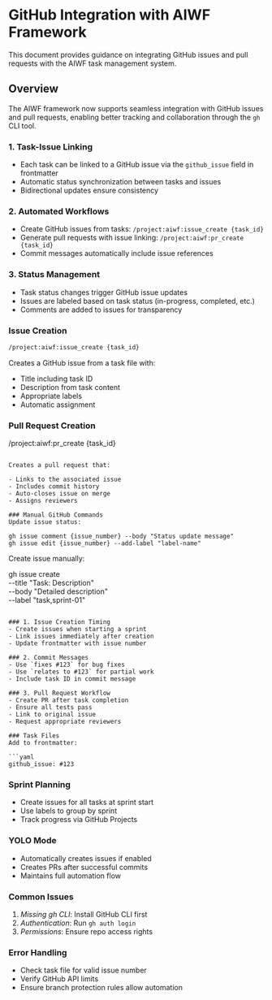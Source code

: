 # GitHub Integration with AIWF Framework
This document provides guidance on integrating GitHub issues and pull requests with the AIWF task management system.

## Overview
The AIWF framework now supports seamless integration with GitHub issues and pull requests, enabling better tracking and collaboration through the `gh` CLI tool.

### 1. Task-Issue Linking
- Each task can be linked to a GitHub issue via the `github_issue` field in frontmatter
- Automatic status synchronization between tasks and issues
- Bidirectional updates ensure consistency

### 2. Automated Workflows
- Create GitHub issues from tasks: `/project:aiwf:issue_create {task_id}`
- Generate pull requests with issue linking: `/project:aiwf:pr_create {task_id}`
- Commit messages automatically include issue references

### 3. Status Management
- Task status changes trigger GitHub issue updates
- Issues are labeled based on task status (in-progress, completed, etc.)
- Comments are added to issues for transparency

### Issue Creation
```bash
/project:aiwf:issue_create {task_id}
```

Creates a GitHub issue from a task file with:

- Title including task ID
- Description from task content
- Appropriate labels
- Automatic assignment

### Pull Request Creation
/project:aiwf:pr_create {task_id}
```

Creates a pull request that:

- Links to the associated issue
- Includes commit history
- Auto-closes issue on merge
- Assigns reviewers

### Manual GitHub Commands
Update issue status:

gh issue comment {issue_number} --body "Status update message"
gh issue edit {issue_number} --add-label "label-name"
```

Create issue manually:

gh issue create \
  --title "Task: Description" \
  --body "Detailed description" \
  --label "task,sprint-01"
```

### 1. Issue Creation Timing
- Create issues when starting a sprint
- Link issues immediately after creation
- Update frontmatter with issue number

### 2. Commit Messages
- Use `fixes #123` for bug fixes
- Use `relates to #123` for partial work
- Include task ID in commit message

### 3. Pull Request Workflow
- Create PR after task completion
- Ensure all tests pass
- Link to original issue
- Request appropriate reviewers

### Task Files
Add to frontmatter:

```yaml
github_issue: #123
```

### Sprint Planning
- Create issues for all tasks at sprint start
- Use labels to group by sprint
- Track progress via GitHub Projects

### YOLO Mode
- Automatically creates issues if enabled
- Creates PRs after successful commits
- Maintains full automation flow

### Common Issues
1. *Missing gh CLI*: Install GitHub CLI first
2. *Authentication*: Run `gh auth login`
3. *Permissions*: Ensure repo access rights

### Error Handling
- Check task file for valid issue number
- Verify GitHub API limits
- Ensure branch protection rules allow automation